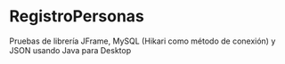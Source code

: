 # RegistroPersonas
Pruebas de librería JFrame, MySQL (Hikari como método de conexión) y JSON usando Java para Desktop

